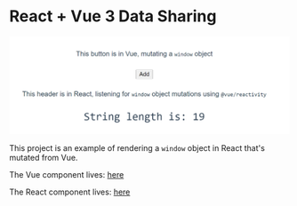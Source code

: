 # React + Vue 3 Data Sharing

![A button in Vue mutating a window object which React renders](./demo.png)

This project is an example of rendering a `window` object in React that's mutated from Vue.

The Vue component lives: [here](./src/App.vue)

The React component lives: [here](./src/Test.js)